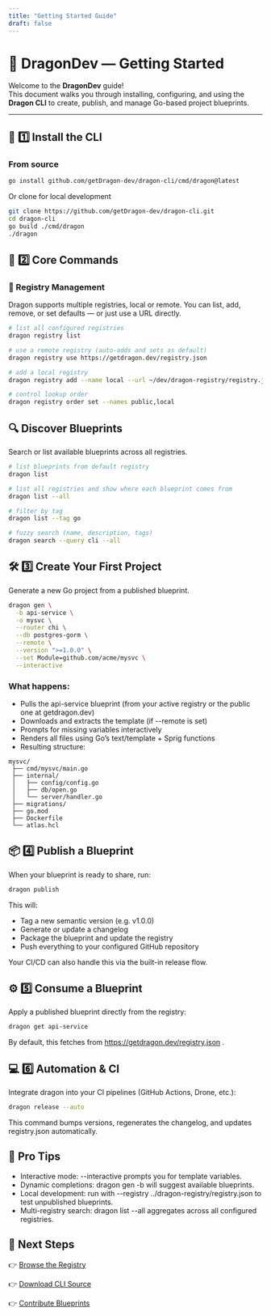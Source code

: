 ```yaml
---
title: "Getting Started Guide"
draft: false
---
```


# 🧭 DragonDev — Getting Started

Welcome to the **DragonDev** guide!  
This document walks you through installing, configuring, and using the **Dragon CLI** to create, publish, and manage Go-based project blueprints.

---

## 🚀 1️⃣ Install the CLI

### From source
```bash
go install github.com/getDragon-dev/dragon-cli/cmd/dragon@latest
```

Or clone for local development
```bash
git clone https://github.com/getDragon-dev/dragon-cli.git
cd dragon-cli
go build ./cmd/dragon
./dragon
```

## 🧩 2️⃣ Core Commands
### 🔧 Registry Management

Dragon supports multiple registries, local or remote.
You can list, add, remove, or set defaults — or just use a URL directly.

```bash
# list all configured registries
dragon registry list

# use a remote registry (auto-adds and sets as default)
dragon registry use https://getdragon.dev/registry.json

# add a local registry
dragon registry add --name local --url ~/dev/dragon-registry/registry.json

# control lookup order
dragon registry order set --names public,local
```

## 🔍 Discover Blueprints

Search or list available blueprints across all registries.
```bash
# list blueprints from default registry
dragon list

# list all registries and show where each blueprint comes from
dragon list --all

# filter by tag
dragon list --tag go

# fuzzy search (name, description, tags)
dragon search --query cli --all
```

## 🛠️ 3️⃣ Create Your First Project

Generate a new Go project from a published blueprint.

```bash
dragon gen \
  -b api-service \
  -o mysvc \
  --router chi \
  --db postgres-gorm \
  --remote \
  --version ">=1.0.0" \
  --set Module=github.com/acme/mysvc \
  --interactive
```

### What happens:

- Pulls the api-service blueprint (from your active registry or the public one at getdragon.dev)
- Downloads and extracts the template (if --remote is set)
- Prompts for missing variables interactively
- Renders all files using Go’s text/template + Sprig functions
- Resulting structure:
```
mysvc/
 ├── cmd/mysvc/main.go
 ├── internal/
 │   ├── config/config.go
 │   ├── db/open.go
 │   └── server/handler.go
 ├── migrations/
 ├── go.mod
 ├── Dockerfile
 └── atlas.hcl
```

## 📦 4️⃣ Publish a Blueprint

When your blueprint is ready to share, run:
```bash
dragon publish
```

This will:

- Tag a new semantic version (e.g. v1.0.0)
- Generate or update a changelog
- Package the blueprint and update the registry
- Push everything to your configured GitHub repository

Your CI/CD can also handle this via the built-in release flow.

## ⚙️ 5️⃣ Consume a Blueprint

Apply a published blueprint directly from the registry:
```bash
dragon get api-service
```

By default, this fetches from https://getdragon.dev/registry.json .

## 💻 6️⃣ Automation & CI

Integrate dragon into your CI pipelines (GitHub Actions, Drone, etc.):
```bash
dragon release --auto
```

This command bumps versions, regenerates the changelog, and updates registry.json automatically.

## 🧠 Pro Tips

- Interactive mode: --interactive prompts you for template variables.
- Dynamic completions: dragon gen -b <TAB> will suggest available blueprints.
- Local development: run with --registry ../dragon-registry/registry.json to test unpublished blueprints.
- Multi-registry search: dragon list --all aggregates across all configured registries.

## 🔗 Next Steps

👉 [Browse the Registry](https://getdragon.dev/registry/)

👉 [Download CLI Source](https://github.com/getDragon-dev/dragon-cli)

👉 [Contribute Blueprints](https://github.com/getDragon-dev/dragon-blueprints)